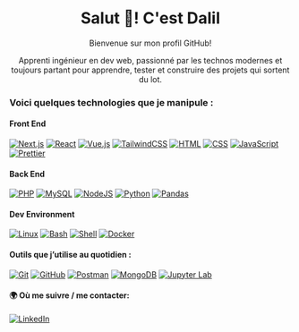 <h1 align="center">Salut 👋! C'est Dalil </h1>

<p align="center">Bienvenue sur mon profil GitHub!</p>
<p align="center">Apprenti ingénieur en dev web, passionné par les technos modernes et toujours partant pour apprendre, tester et construire des projets qui sortent du lot.</p>

<h3 align="left">Voici quelques technologies que je manipule :</h3>

<h4>Front End</h4>

[![Next.js](https://img.shields.io/badge/Next.js-000?logo=nextdotjs&logoColor=white)](#)
[![React](https://img.shields.io/badge/React-%2320232a.svg?logo=react&logoColor=%2361DAFB)](#)
[![Vue.js](https://img.shields.io/badge/Vue.js-4FC08D?logo=vuedotjs&logoColor=fff)](#)
[![TailwindCSS](https://img.shields.io/badge/Tailwind%20CSS-%2338B2AC.svg?logo=tailwind-css&logoColor=white)](#)
[![HTML](https://img.shields.io/badge/HTML-%23E34F26.svg?logo=html5&logoColor=white)](#)
[![CSS](https://img.shields.io/badge/CSS-1572B6?logo=css3&logoColor=fff)](#)
[![JavaScript](https://img.shields.io/badge/JavaScript-F7DF1E?logo=javascript&logoColor=000)](#)
[![Prettier](https://img.shields.io/badge/Prettier-f8bc45?logo=prettier&logoColor=fff)](#)

<h4>Back End</h4>

[![PHP](https://img.shields.io/badge/php-%23777BB4.svg?&logo=php&logoColor=white)](#)
[![MySQL](https://img.shields.io/badge/MySQL-4479A1?logo=mysql&logoColor=fff)](#)
[![NodeJS](https://img.shields.io/badge/Node.js-6DA55F?logo=node.js&logoColor=white)](#)
[![Python](https://img.shields.io/badge/Python-3776AB?logo=python&logoColor=fff)](#)
[![Pandas](https://img.shields.io/badge/Pandas-150458?logo=pandas&logoColor=fff)](#)

<h4>Dev Environment</h4>

[![Linux](https://img.shields.io/badge/Linux-FCC624?logo=linux&logoColor=black)](#)
[![Bash](https://img.shields.io/badge/Bash-4EAA25?logo=gnubash&logoColor=fff)](#)
[![Shell](https://img.shields.io/badge/Shell-000?logo=zsh&logoColor=fff)](#)
[![Docker](https://img.shields.io/badge/Docker-2496ED?logo=docker&logoColor=fff)](#)

<h4>Outils que j’utilise au quotidien :</h4>

[![Git](https://img.shields.io/badge/Git-F05032?logo=git&logoColor=fff)](#)
[![GitHub](https://img.shields.io/badge/GitHub-%23121011.svg?logo=github&logoColor=white)](#)
[![Postman](https://img.shields.io/badge/Postman-F37440?logo=postman&logoColor=fff)](#)
[![MongoDB](https://img.shields.io/badge/MongoDB-%234ea94b.svg?logo=mongodb&logoColor=white)](#)
[![Jupyter Lab](https://img.shields.io/badge/Jupyter%20Lab-f8bc45?logo=jupyternotebook&logoColor=fff)](#)

<h4>🌍 Où me suivre / me contacter:</h4>

[![LinkedIn](https://custom-icon-badges.demolab.com/badge/LinkedIn-0A66C2?logo=linkedin-white&logoColor=fff)](https://www.linkedin.com/in/hianeda/)
